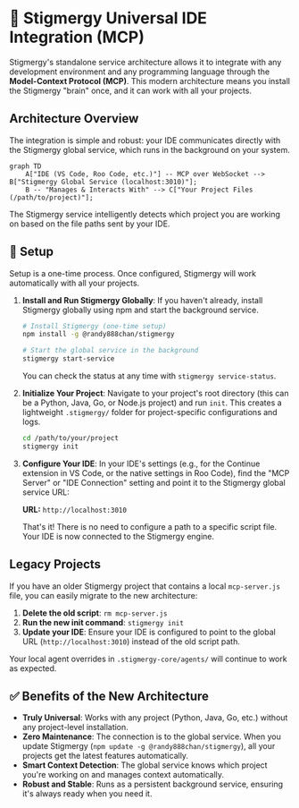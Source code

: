 # 🤖 Stigmergy Universal IDE Integration (MCP)

Stigmergy's standalone service architecture allows it to integrate with any development environment and any programming language through the **Model-Context Protocol (MCP)**. This modern architecture means you install the Stigmergy "brain" once, and it can work with all your projects.

## Architecture Overview

The integration is simple and robust: your IDE communicates directly with the Stigmergy global service, which runs in the background on your system.

```mermaid
graph TD
    A["IDE (VS Code, Roo Code, etc.)"] -- MCP over WebSocket --> B["Stigmergy Global Service (localhost:3010)"];
    B -- "Manages & Interacts With" --> C["Your Project Files (/path/to/project)"];
```

The Stigmergy service intelligently detects which project you are working on based on the file paths sent by your IDE.

## 🚀 Setup

Setup is a one-time process. Once configured, Stigmergy will work automatically with all your projects.

1.  **Install and Run Stigmergy Globally**:
    If you haven't already, install Stigmergy globally using npm and start the background service.
    ```bash
    # Install Stigmergy (one-time setup)
    npm install -g @randy888chan/stigmergy

    # Start the global service in the background
    stigmergy start-service
    ```
    You can check the status at any time with `stigmergy service-status`.

2.  **Initialize Your Project**:
    Navigate to your project's root directory (this can be a Python, Java, Go, or Node.js project) and run `init`. This creates a lightweight `.stigmergy/` folder for project-specific configurations and logs.
    ```bash
    cd /path/to/your/project
    stigmergy init
    ```

3.  **Configure Your IDE**:
    In your IDE's settings (e.g., for the Continue extension in VS Code, or the native settings in Roo Code), find the "MCP Server" or "IDE Connection" setting and point it to the Stigmergy global service URL:

    **URL:** `http://localhost:3010`

    That's it! There is no need to configure a path to a specific script file. Your IDE is now connected to the Stigmergy engine.

## Legacy Projects

If you have an older Stigmergy project that contains a local `mcp-server.js` file, you can easily migrate to the new architecture:

1.  **Delete the old script**: `rm mcp-server.js`
2.  **Run the new init command**: `stigmergy init`
3.  **Update your IDE**: Ensure your IDE is configured to point to the global URL (`http://localhost:3010`) instead of the old script path.

Your local agent overrides in `.stigmergy-core/agents/` will continue to work as expected.

## ✅ Benefits of the New Architecture

- **Truly Universal**: Works with any project (Python, Java, Go, etc.) without any project-level installation.
- **Zero Maintenance**: The connection is to the global service. When you update Stigmergy (`npm update -g @randy888chan/stigmergy`), all your projects get the latest features automatically.
- **Smart Context Detection**: The global service knows which project you're working on and manages context automatically.
- **Robust and Stable**: Runs as a persistent background service, ensuring it's always ready when you need it.